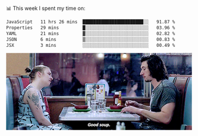 📊 This week I spent my time on:
<!--START_SECTION:waka-->
```text
JavaScript   11 hrs 26 mins  ███████████████████████░░   91.87 % 
Properties   29 mins         █░░░░░░░░░░░░░░░░░░░░░░░░   03.96 % 
YAML         21 mins         ▓░░░░░░░░░░░░░░░░░░░░░░░░   02.82 % 
JSON         6 mins          ▒░░░░░░░░░░░░░░░░░░░░░░░░   00.83 % 
JSX          3 mins          ░░░░░░░░░░░░░░░░░░░░░░░░░   00.49 % 
```
<!--END_SECTION:waka-->


![](goodSoup.gif)
